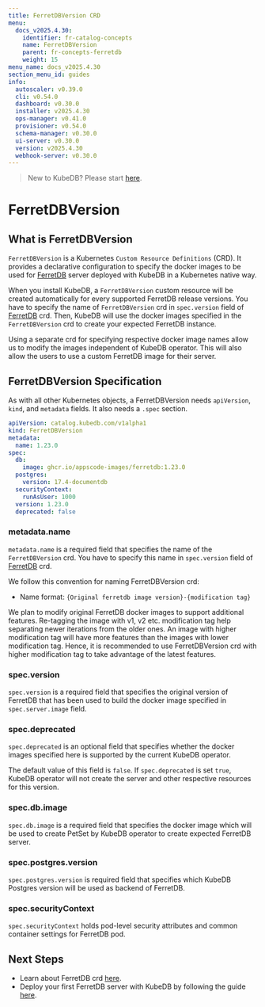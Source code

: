 ```yaml
---
title: FerretDBVersion CRD
menu:
  docs_v2025.4.30:
    identifier: fr-catalog-concepts
    name: FerretDBVersion
    parent: fr-concepts-ferretdb
    weight: 15
menu_name: docs_v2025.4.30
section_menu_id: guides
info:
  autoscaler: v0.39.0
  cli: v0.54.0
  dashboard: v0.30.0
  installer: v2025.4.30
  ops-manager: v0.41.0
  provisioner: v0.54.0
  schema-manager: v0.30.0
  ui-server: v0.30.0
  version: v2025.4.30
  webhook-server: v0.30.0
---
```


> New to KubeDB? Please start [here](/docs/v2025.4.30/README).

# FerretDBVersion

## What is FerretDBVersion

`FerretDBVersion` is a Kubernetes `Custom Resource Definitions` (CRD). It provides a declarative configuration to specify the docker images to be used for [FerretDB](https://ferretdb.com/) server deployed with KubeDB in a Kubernetes native way.

When you install KubeDB, a `FerretDBVersion` custom resource will be created automatically for every supported FerretDB release versions. You have to specify the name of `FerretDBVersion` crd in `spec.version` field of [FerretDB](/docs/v2025.4.30/guides/ferretdb/concepts/ferretdb) crd. Then, KubeDB will use the docker images specified in the `FerretDBVersion` crd to create your expected FerretDB instance.

Using a separate crd for specifying respective docker image names allow us to modify the images independent of KubeDB operator. This will also allow the users to use a custom FerretDB image for their server.

## FerretDBVersion Specification

As with all other Kubernetes objects, a FerretDBVersion needs `apiVersion`, `kind`, and `metadata` fields. It also needs a `.spec` section.

```yaml
apiVersion: catalog.kubedb.com/v1alpha1
kind: FerretDBVersion
metadata:
  name: 1.23.0
spec:
  db:
    image: ghcr.io/appscode-images/ferretdb:1.23.0
  postgres:
    version: 17.4-documentdb    
  securityContext:
    runAsUser: 1000
  version: 1.23.0
  deprecated: false
```

### metadata.name

`metadata.name` is a required field that specifies the name of the `FerretDBVersion` crd. You have to specify this name in `spec.version` field of [FerretDB](/docs/v2025.4.30/guides/ferretdb/concepts/ferretdb) crd.

We follow this convention for naming FerretDBVersion crd:

- Name format: `{Original ferretdb image version}-{modification tag}`

We plan to modify original FerretDB docker images to support additional features. Re-tagging the image with v1, v2 etc. modification tag help separating newer iterations from the older ones. An image with higher modification tag will have more features than the images with lower modification tag. Hence, it is recommended to use FerretDBVersion crd with higher modification tag to take advantage of the latest features.

### spec.version

`spec.version` is a required field that specifies the original version of FerretDB that has been used to build the docker image specified in `spec.server.image` field.

### spec.deprecated

`spec.deprecated` is an optional field that specifies whether the docker images specified here is supported by the current KubeDB operator.

The default value of this field is `false`. If `spec.deprecated` is set `true`, KubeDB operator will not create the server and other respective resources for this version.

### spec.db.image

`spec.db.image` is a required field that specifies the docker image which will be used to create PetSet by KubeDB operator to create expected FerretDB server.

### spec.postgres.version

`spec.postgres.version` is required field that specifies which KubeDB Postgres version will be used as backend of FerretDB.

### spec.securityContext

`spec.securityContext` holds pod-level security attributes and common container settings for FerretDB pod.

## Next Steps

- Learn about FerretDB crd [here](/docs/v2025.4.30/guides/ferretdb/concepts/catalog).
- Deploy your first FerretDB server with KubeDB by following the guide [here](/docs/v2025.4.30/guides/ferretdb/quickstart/quickstart).